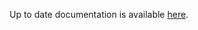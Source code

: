 <!-- DO NOT EDIT THIS FILE MANUALLY -->
<!-- Please read https://github.com/linuxserver/docker-rdesktop/blob/ubuntu-mate/.github/CONTRIBUTING.md -->
Up to date documentation is available [here](https://github.com/linuxserver/docker-rdesktop/blob/ubuntu-xfce/README.md).
